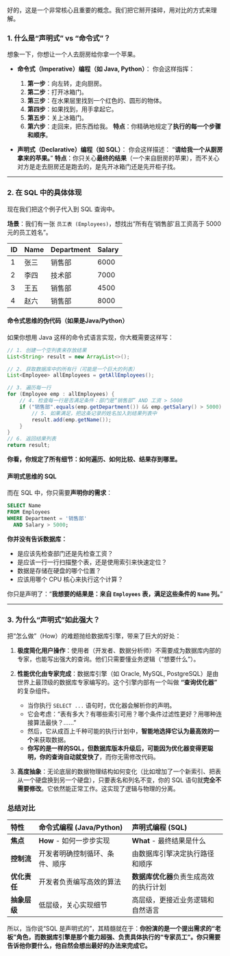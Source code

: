 好的，这是一个非常核心且重要的概念。我们把它掰开揉碎，用对比的方式来理解。

### 1. 什么是“声明式” vs “命令式”？

想象一下，你想让一个人去厨房给你拿一个苹果。

*   **命令式（Imperative）编程（如 Java, Python）**：
    你会这样指挥：
    1.  **第一步**：向左转，走向厨房。
    2.  **第二步**：打开冰箱门。
    3.  **第三步**：在水果层里找到一个红色的、圆形的物体。
    4.  **第四步**：如果找到，用手拿起它。
    5.  **第五步**：关上冰箱门。
    6.  **第六步**：走回来，把东西给我。
    **特点**：你精确地规定了**执行的每一个步骤和顺序**。

*   **声明式（Declarative）编程（如 SQL）**：
    你会这样描述：
    “**请给我一个从厨房拿来的苹果。**”
    **特点**：你只关心**最终的结果**（一个来自厨房的苹果），而不关心对方是走去厨房还是跑去的，是先开冰箱门还是先开柜子找。

---

### 2. 在 SQL 中的具体体现

现在我们把这个例子代入到 SQL 查询中。

**场景**：我们有一张 `员工表 (Employees)`，想找出“所有在‘销售部’且工资高于 5000 元的员工姓名”。

| ID | Name | Department | Salary |
| :-- | :--- | :--------- | :----- |
| 1  | 张三 | 销售部     | 6000   |
| 2  | 李四 | 技术部     | 7000   |
| 3  | 王五 | 销售部     | 4500   |
| 4  | 赵六 | 销售部     | 8000   |

#### 命令式思维的伪代码（如果是Java/Python）

如果你想用 Java 这样的命令式语言实现，你大概需要这样写：

```java
// 1. 创建一个空列表来存放结果
List<String> result = new ArrayList<>();

// 2. 获取数据库中的所有行（可能是一个巨大的列表）
List<Employee> allEmployees = getAllEmployees();

// 3. 遍历每一行
for (Employee emp : allEmployees) {
    // 4. 检查每一行是否满足条件：部门是“销售部” AND 工资 > 5000
    if ("销售部".equals(emp.getDepartment()) && emp.getSalary() > 5000) {
        // 5. 如果满足，把这条记录的姓名加入到结果列表中
        result.add(emp.getName());
    }
}
// 6. 返回结果列表
return result;
```
**你看，你规定了所有细节：如何遍历、如何比较、结果存到哪里。**

#### 声明式思维的 SQL

而在 SQL 中，你只需要**声明你的需求**：

```sql
SELECT Name
FROM Employees
WHERE Department = '销售部'
  AND Salary > 5000;
```

**你并没有告诉数据库：**
*   是应该先检查部门还是先检查工资？
*   是应该一行一行扫描整个表，还是使用索引来快速定位？
*   数据是存储在硬盘的哪个位置？
*   应该用哪个 CPU 核心来执行这个计算？

你只是声明了：“**我想要的结果是：来自 `Employees` 表，满足这些条件的 `Name` 列。**”

---

### 3. 为什么“声明式”如此强大？

把“怎么做”（How）的难题抛给数据库引擎，带来了巨大的好处：

1.  **极度简化用户操作**：使用者（开发者、数据分析师）不需要成为数据库内部的专家，也能写出强大的查询。他们只需要懂业务逻辑（“想要什么”）。

2.  **性能优化由专家完成**：数据库引擎（如 Oracle, MySQL, PostgreSQL）是由世界上最顶级的数据库专家编写的。这个引擎内部有一个叫做 **“查询优化器”** 的复杂组件。
    *   当你执行 `SELECT ...` 语句时，优化器会解析你的声明。
    *   它会考虑：“表有多大？有哪些索引可用？哪个条件过滤性更好？用哪种连接算法最快？……”
    *   然后，它从成百上千种可能的执行计划中，**智能地选择它认为最高效的一个**来获取数据。
    *   **你写的是一样的SQL，但数据库版本升级后，可能因为优化器变得更聪明，你的查询自动就变快了**，而你无需修改代码。

3.  **高度抽象**：无论底层的数据物理结构如何变化（比如增加了一个新索引、把表从一个硬盘换到另一个硬盘），只要表名和列名不变，你的 SQL 语句就**完全不需要修改**。它依然能正常工作。这实现了逻辑与物理的分离。

### 总结对比

| 特性 | 命令式编程 (Java/Python) | 声明式编程 (SQL) |
| :--- | :--- | :--- |
| **焦点** | **How** - 如何一步步实现 | **What** - 最终结果是什么 |
| **控制流** | 开发者明确控制循环、条件、顺序 | 由数据库引擎决定执行路径和顺序 |
| **优化责任** | 开发者负责编写高效的算法 | **数据库优化器**负责生成高效的执行计划 |
| **抽象层级** | 低层级，关心实现细节 | 高层级，更接近业务逻辑和自然语言 |

所以，当你说“SQL 是声明式的”，其精髓就在于：**你扮演的是一个提出需求的“老板”角色，而数据库引擎是那个能力超强、负责具体执行的“专家员工”。你只需要告诉他你要什么，他自然会想出最好的办法来完成它。**